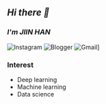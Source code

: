 
## _Hi there 👋_
### _I'm JIIN HAN_

![Instagram](https://img.shields.io/badge/Instagram-%23E4405F.svg?style=for-the-badge&logo=Instagram&logoColor=white&link=https://instagram.com/1_rec0g)
![Blogger](https://img.shields.io/badge/Blogger-FF5722?style=for-the-badge&logo=blogger&logoColor=white&link=https://blog.naver.com/zzinzziny)
![Gmail](https://img.shields.io/badge/Gmail-D14836?style=for-the-badge&logo=gmail&logoColor=white&link=mailto:gkswldls8671@gmail.com)]


### Interest
- Deep learning
- Machine learning
- Data science 



